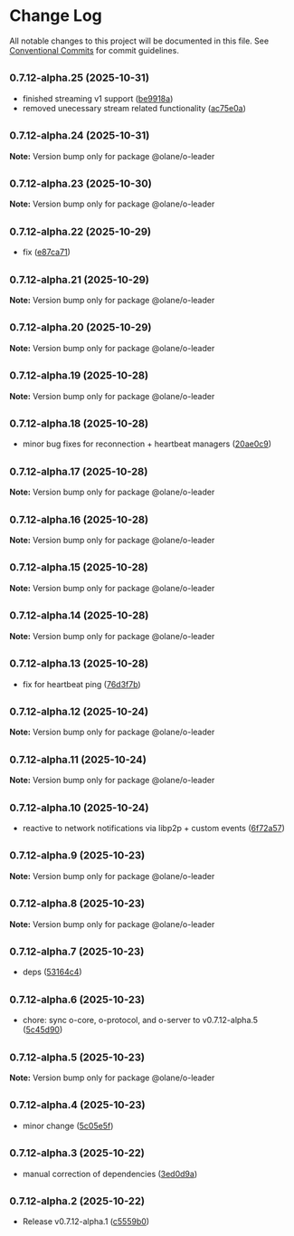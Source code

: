 # Change Log

All notable changes to this project will be documented in this file.
See [Conventional Commits](https://conventionalcommits.org) for commit guidelines.

## <small>0.7.12-alpha.25 (2025-10-31)</small>

- finished streaming v1 support ([be9918a](https://github.com/olane-labs/olane/commit/be9918a))
- removed unecessary stream related functionality ([ac75e0a](https://github.com/olane-labs/olane/commit/ac75e0a))

## <small>0.7.12-alpha.24 (2025-10-31)</small>

**Note:** Version bump only for package @olane/o-leader

## <small>0.7.12-alpha.23 (2025-10-30)</small>

**Note:** Version bump only for package @olane/o-leader

## <small>0.7.12-alpha.22 (2025-10-29)</small>

- fix ([e87ca71](https://github.com/olane-labs/olane/commit/e87ca71))

## <small>0.7.12-alpha.21 (2025-10-29)</small>

**Note:** Version bump only for package @olane/o-leader

## <small>0.7.12-alpha.20 (2025-10-29)</small>

**Note:** Version bump only for package @olane/o-leader

## <small>0.7.12-alpha.19 (2025-10-28)</small>

**Note:** Version bump only for package @olane/o-leader

## <small>0.7.12-alpha.18 (2025-10-28)</small>

- minor bug fixes for reconnection + heartbeat managers ([20ae0c9](https://github.com/olane-labs/olane/commit/20ae0c9))

## <small>0.7.12-alpha.17 (2025-10-28)</small>

**Note:** Version bump only for package @olane/o-leader

## <small>0.7.12-alpha.16 (2025-10-28)</small>

**Note:** Version bump only for package @olane/o-leader

## <small>0.7.12-alpha.15 (2025-10-28)</small>

**Note:** Version bump only for package @olane/o-leader

## <small>0.7.12-alpha.14 (2025-10-28)</small>

**Note:** Version bump only for package @olane/o-leader

## <small>0.7.12-alpha.13 (2025-10-28)</small>

- fix for heartbeat ping ([76d3f7b](https://github.com/olane-labs/olane/commit/76d3f7b))

## <small>0.7.12-alpha.12 (2025-10-24)</small>

**Note:** Version bump only for package @olane/o-leader

## <small>0.7.12-alpha.11 (2025-10-24)</small>

**Note:** Version bump only for package @olane/o-leader

## <small>0.7.12-alpha.10 (2025-10-24)</small>

- reactive to network notifications via libp2p + custom events ([6f72a57](https://github.com/olane-labs/olane/commit/6f72a57))

## <small>0.7.12-alpha.9 (2025-10-23)</small>

**Note:** Version bump only for package @olane/o-leader

## <small>0.7.12-alpha.8 (2025-10-23)</small>

**Note:** Version bump only for package @olane/o-leader

## <small>0.7.12-alpha.7 (2025-10-23)</small>

- deps ([53164c4](https://github.com/olane-labs/olane/commit/53164c4))

## <small>0.7.12-alpha.6 (2025-10-23)</small>

- chore: sync o-core, o-protocol, and o-server to v0.7.12-alpha.5 ([5c45d90](https://github.com/olane-labs/olane/commit/5c45d90))

## <small>0.7.12-alpha.5 (2025-10-23)</small>

**Note:** Version bump only for package @olane/o-leader

## <small>0.7.12-alpha.4 (2025-10-23)</small>

- minor change ([5c05e5f](https://github.com/olane-labs/olane/commit/5c05e5f))

## <small>0.7.12-alpha.3 (2025-10-22)</small>

- manual correction of dependencies ([3ed0d9a](https://github.com/olane-labs/olane/commit/3ed0d9a))

## <small>0.7.12-alpha.2 (2025-10-22)</small>

- Release v0.7.12-alpha.1 ([c5559b0](https://github.com/olane-labs/olane/commit/c5559b0))
